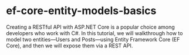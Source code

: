 # ef-core-entity-models-basics

Creating a RESTful API with ASP.NET Core is a popular choice among developers who work with C#. In this tutorial, we will walkthrough how to model two entities—Users and Posts—using Entity Framework Core (EF Core), and then we will expose them via a REST API.

